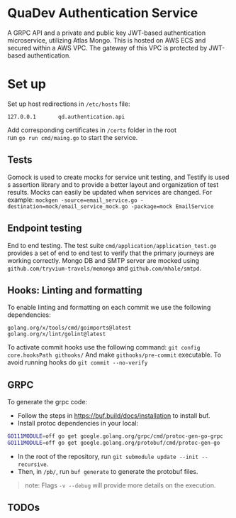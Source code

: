 # QuaDev Authentication Service
A GRPC API and a private and public key JWT-based authentication microservice, utilizing Atlas Mongo. This is hosted on AWS ECS and secured within a AWS VPC. The gateway of this VPC is protected by JWT-based authentication.

# Set up
Set up host redirections in `/etc/hosts` file:
```
127.0.0.1    	qd.authentication.api
```
Add corresponding certificates in `/certs` folder in the root  
run `go run cmd/maing.go` to start the service.

## Tests
Gomock is used to create mocks for service unit testing, and Testify is used s assertion library and to provide a better layout and organization of test results. Mocks can easily be updated when services are changed.
For example:
```mockgen -source=email_service.go -destination=mock/email_service_mock.go -package=mock EmailService```

## Endpoint testing
End to end testing. The test suite `cmd/application/application_test.go` provides a set of end to end test to verify that the primary journeys are working correctly.
Mongo DB and SMTP server are mocked using `github.com/tryvium-travels/memongo` and `github.com/mhale/smtpd`.

## Hooks: Linting and formatting
To enable linting and formatting on each commit we use the following dependencies:
```
golang.org/x/tools/cmd/goimports@latest
golang.org/x/lint/golint@latest
```
To activate commit hooks use the following command:
```git config core.hooksPath githooks/```
And make `githooks/pre-commit` executable.
To avoid running hooks do `git commit --no-verify`

## GRPC
To generate the grpc code:
- Follow the steps in https://buf.build/docs/installation to install buf.
- Install protoc dependencies in your local:
```bash
GO111MODULE=off go get google.golang.org/grpc/cmd/protoc-gen-go-grpc
GO111MODULE=off go get google.golang.org/protobuf/cmd/protoc-gen-go
```
- In the root of the repository, run `git submodule update --init --recursive`.
- Then, in `/pb/`, run `buf generate` to generate the protobuf files.  
> note: Flags `-v --debug` will provide more details on the execution.



##  TODOs
<!-- TODOs -->
<!--

    Add unit tests
        JWTAuthenticator
        authentication_service_test.go
        GetPublicKey journey
        GenerateKeyFiles
    Add token refresh endpooint
    Add forgot password
    Add change password
    Add reset password
    Add logout
    Add routines
    Add 2 Factor Authentication

    Refresh Token: This endpoint allows users to refresh their authentication token using a valid refresh token. It helps maintain the user's session without requiring them to log in again.

Logout: This endpoint logs the user out by invalidating their refresh token. It's useful when a user wants to sign out or when you need to manage active sessions.

Change Password: Users should be able to change their account password. This endpoint typically requires the user to provide their current password and a new password.

Forgot Password: In case a user forgets their password, this endpoint allows them to request a password reset email with a link to reset their password.

Reset Password: When a user receives a password reset email, this endpoint lets them set a new password after verifying their identity with a reset token.

Two-Factor Authentication (2FA): If your application supports 2FA, you'll need endpoints for enabling, disabling, and verifying 2FA setups.
 -->
